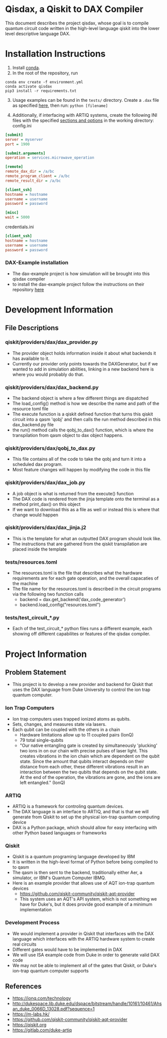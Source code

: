 # Qisdax, a Qiskit to DAX Compiler
This document describes the project qisdax, whose goal is to compile quantum circuit code written in the high-level language qiskit into the lower level descriptive language DAX.

# Installation Instructions

1. Install [conda](https://conda.io/projects/conda/en/latest/user-guide/install/index.html).
2. In the root of the repository, run
```
conda env create -f environment.yml
conda activate qisdax
pip3 install -r requirements.txt
```
3. Usage examples can be found in the `tests/` directory. Create a `.dax` file as specified [here](https://gitlab.com/duke-artiq/dax-program-sim#usage), then run:
`python [filename]`

4. Additionally, if interfacing with ARTIQ systems, create the following INI files with the specified [sections and options](https://docs.python.org/3/library/configparser.html#supported-ini-file-structure) in the working directory:
config.ini
```ini
[submit]
server = myserver
port = 1900

[submit.arguments]
operation = services.microwave_operation

[remote]
remote_dax_dir = /a/bc
remote_program_client = /a/bc
remote_result_dir = /a/bc

[client_ssh]
hostname = hostname
username = username
password = password

[misc]
wait = 5000
```
credentials.ini
```ini
[client_ssh]
hostname = hostname
username = username
password = password
```

### DAX-Example installation
* The dax-example project is how simulation will be brought into this qisdax compiler
* to install the dax-example project follow the instructions on their repository [here](https://gitlab.com/duke-artiq/dax-example)

# Development Information
## File Descriptions

### qiskit/providers/dax/dax_provider.py
* The provider object holds information inside it about what backends it has available to it.
* Currently our provider only points towards the DAXGenerator, but if we wanted to add in simulation abilities, linking in a new backend here is where you would probably do that.

### qiskit/providers/dax/dax_backend.py
* The backend object is where a few different things are dispatched
* The load_config() method is how we describe the name and path of the resource toml file
* The execute function is a qiskit defined function that turns this qiskit circuit into a qasm 'qobj' and then calls the run method described in this dax_backend.py file
* the run() method calls the qobj_to_dax() function, which is where the transpilation from qasm object to dax object happens.

### qiskit/providers/dax/qobj_to_dax.py
* This file contains all of the code to take the qobj and turn it into a scheduled dax program.
* Most feature changes will happen by modifying the code in this file

### qiskit/providers/dax/dax_job.py
* A job object is what is returned from the execute() function
* The DAX code is rendered from the jinja template onto the terminal as a method print_dax() on this object
* If we want to download this as a file as well or instead this is where that change would happen


### qiskit/providers/dax/dax_jinja.j2
* This is the template for what an outputted DAX program should look like. 
* The instructions that are gathered from the qiskit transpilation are placed inside the template

### tests/resources.toml
* The resources.toml is the file that describes what the hardware requirements are for each gate operation, and the overall capacaties of the machine
* The file name for the resources.toml is described in the circuit programs via the following two function calls
  * backend = dax.get_backend('dax_code_generator')
  * backend.load_config("resources.toml")

### tests/test_circuit_*.py
* Each of the test_circuit_* python files runs a different example, each showing off different capabilites or features of the qisdax compiler.


# Project Information

## Problem Statement
* This project is to develop a new provider and backend for Qiskit that uses the DAX language from Duke University to control the ion trap quantum computer.

### Ion Trap Computers
* Ion trap computers uses trapped ionized atoms as qubits.
* Sets, changes, and measures state via lasers.
* Each qubit can be coupled with the others in a chain
   * Hardware limitations allow up to 11 coupled pairs (IonQ)
   * 79 total single-qubits   
   * "Our native entangling gate is created by simultaneously 'plucking' two ions in on our chain with precise pulses of laser light. This creates vibrations in the ion chain which are dependent on the qubit state. Since the amount that qubits interact depends on their distance from each other, these different vibrations result in an interaction between the two qubits that depends on the qubit state. At the end of the operation, the vibrations are gone, and the ions are left entangled." (IonQ)

### ARTIQ
* ARTIQ is a framework for controling quantum devices.
* The DAX language is an interface to ARTIQ, and that is that we will generate from Qiskit to set up the physical ion-trap quantum computing device
* DAX is a Python package, which should allow for easy interfacing with other Python based languages or frameworks

### Qiskit
* Qiskit is a quantum programing language developed by IBM
* It is written in the high-level format of Python before being compiled to to qasm
* The qasm is then sent to the backend, traditionally either Aer, a simulator, or IBM's Quantum Computer IBMQ.
* Here is an example provider that allows use of AQT ion-trap quantum devices
  * https://github.com/qiskit-community/qiskit-aqt-provider
  * This system uses an AQT's API system, which is not something we have for Duke's, but it does provide good example of a minimum implementation

### Development Process
* We would implement a provider in Qiskit that interfaces with the DAX language which interfaces with the ARTIQ hardware system to create real circuits
* Different gates would have to be implemented in DAX
* We will use ISA example code from Duke in order to generate valid DAX code
* We may not be able to implement all of the gates that Qiskit, or Duke's ion-trap quantum computer supports


<!-- 
## Timeline
* 10/1 Receive the original project
* 10/8 Define first understanding of the problem statement
* 10/9 Meet with Duke
* 10/15 Establish detailed scope of project
* 10/29 Proof of concept 
* 11/12 Miminum Viable Product
* 11/19 All requirements met
* 11/27 Submit compiler and documentation -->


## References
* https://ionq.com/technology 
* http://dukespace.lib.duke.edu/dspace/bitstream/handle/10161/10461/Ahsan_duke_0066D_13028.pdf?sequence=1
* https://m-labs.hk/
* https://github.com/qiskit-community/qiskit-aqt-provider
* https://qiskit.org
* https://gitlab.com/duke-artiq

